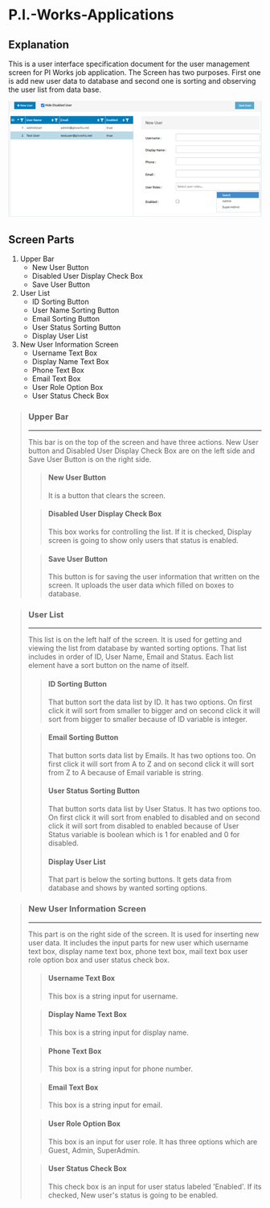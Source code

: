 # P.I.-Works-Applications
## Explanation
This is a user interface specification document for the user management screen for PI Works job application. The Screen has two purposes. First one is add new user data to database and second one is sorting and observing the user list from data base. 

![User Management Screen](/UMS.png)



## Screen Parts
1. Upper Bar
   - New User Button
   - Disabled User Display Check Box
   - Save User Button
2. User List
   - ID Sorting Button
   - User Name Sorting Button
   - Email Sorting Button
   - User Status Sorting Button
   - Display User List
3. New User Information Screen
   - Username Text Box
   - Display Name Text Box
   - Phone Text Box
   - Email Text Box
   - User Role Option Box
   - User Status Check Box



>  ###  Upper Bar
>  -------------
>  This bar is on the top of the screen and have three actions. New User button and Disabled User Display Check Box are on the left side and Save User Button is on the right side.
>
>>  #### New User Button
>>   It is a button that clears the screen.
>
>>  #### Disabled User Display Check Box
>>    This box works for controlling the list. If it is checked, Display screen is going to show only users that status is enabled.
>
>>  #### Save User Button
>>    This button is for saving the user information that written on the screen. 
>>    It uploads the user data which filled on boxes to database.

>  ###  User List
>  --------------
>  This list is on the left half of the screen. It is used for getting and viewing the list from database by wanted sorting options. That list includes in order of ID, User Name, Email and Status. Each list element have a sort button on the name of itself.
>
>>  #### ID Sorting Button
>>  That button sort the data list by ID. It has two options. On first click it will sort from smaller to bigger and on second click it will sort from bigger to smaller because of ID variable is integer.
>
>>  #### Email Sorting Button
>>  That button sorts data list by Emails. It has two options too. On first click it will sort from A to Z and on second click it will sort from Z to A because of Email variable is string.
>>
>>  #### User Status Sorting Button
>>  That button sorts data list by User Status. It has two options too. On first click it will sort from enabled to disabled and on second click it will sort from disabled to enabled because of User Status variable is boolean which is 1 for enabled and 0 for disabled.
>>
>>  #### Display User List
>>  That part is below the sorting buttons. It gets data from database and shows by wanted sorting options.

>  ###  New User Information Screen
>  --------------------------------
>  This part is on the right side of the screen. It is used for inserting new user data. It includes the input parts for new user which username text box, display name text box, phone text box, mail text box user role option box and user status check box.
>
>> #### Username Text Box
>>  This box is a string input for username.
> 
>> #### Display Name Text Box
>>  This box is a string input for display name.
> 
>> #### Phone Text Box
>>  This box is a string input for phone number.
> 
>> #### Email Text Box
>>  This box is a string input for email.
> 
>> #### User Role Option Box
>>  This box is an input for user role. It has three options which are Guest, Admin, SuperAdmin. 
> 
>> #### User Status Check Box
>>  This check box is an input for user status labeled 'Enabled'. If its checked, New user's status is going to be enabled.
> 
